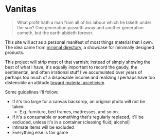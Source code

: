 # Vanitas

> What profit hath a man from all of his labour which he taketh under the sun? One generation passeth away and another generation cometh, but the earth abideth forever.

This site will act as a personal manifest of most things material that I own. The idea came from [minimal directory](minimal.directory), a showcase for minimally designed products.

This project will strip most of that varnish; instead of simply showing the best of what I have, it's equally important to record the gaudy, the sentimental, and often irrational stuff I've accumulated over years of perhaps too much of a disposable income and realizing I perhaps have too distensible an attitude [toward material asceticism](https://www.nytimes.com/2016/07/31/magazine/the-oppressive-gospel-of-minimalism.html).

Some guidelines I'll follow:

- If it's too large for a canvas backdrop, an original photo will not be taken.
  - E.g. furniture, bed frames, mattresses, and so on.
- If it's a consumable or something that's regularly replaced, it'll be excluded, unless it's in a container (cleaning fluid, alcohol)
- Intimate items will be excluded
- Everything else is fair game
